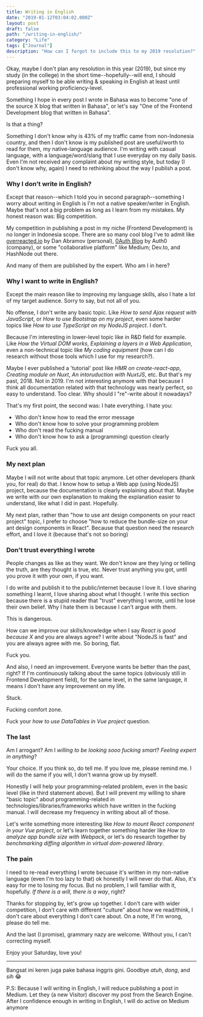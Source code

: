 ```yaml
---
title: Writing in English
date: "2019-01-12T03:04:02.000Z"
layout: post
draft: false
path: "/writing-in-english/"
category: "Life"
tags: ["Journal"]
description: "How can I forgot to include this to my 2019 resolution?"
---
```


Okay, maybe I don't plan any resolution in this year (2019), but since my study (in the college) in the short time--hopefully--will end, I should preparing myself to be able writing & speaking in English at least until professional working proficiency-level.

Something I hope in every post I wrote in Bahasa was to become "one of the source X blog that written in Bahasa", or let's say "One of the Frontend Development blog that written in Bahasa".

Is that a thing?

Something I don't know why is 43% of my traffic came from non-Indonesia country, and then I don't know is my published post are useful/worth to read for them, my native-language audience. I'm writing with casual language, with a language/word/slang that I use everyday on my daily basis. Even I'm not received any complaint about my writing style, but today (I don't know why, again) I need to rethinking about the way I publish a post.

### Why I don't write in English?

Except that reason--which I told you in second paragraph--something I worry about writing in English is I'm not a native speaker/writer in English. Maybe that's not a big problem as long as I learn from my mistakes. My honest reason was: Big competition.

My competition in publishing a post in my niche (Frontend Development) is no longer in Indonesia scope. There are so many cool blog I've to admit like [overreacted.io](https://overreacted.io) by Dan Abramov (personal), [0Auth Blog](https://auth0.com/blog) by Auth0 (company), or some "collaborative platform" like Medium; Dev.to, and HashNode out there.

And many of them are published by the expert. Who am I in here?

### Why I want to write in English?

Except the main reason like to improving my language skills, also I hate a lot of my target audience. Sorry to say, but not all of you.

No offense, I don't write any basic topic. Like *How to send Ajax request with JavaScript*, or _How to use Bootstrap on my project_, even some harder topics like _How to use TypeScript on my NodeJS project_. I don't.

Because I'm interesting in lower-level topic like in R&D field for example. Like _How the Virtual DOM works_, _Explaining a layers in a Web Application_, even a non-technical topic like _My coding equipment_ (how can I do research without those tools which I use for my research?).

Maybe I ever published a 'tutorial' post like _HMR on create-react-app_, _Creating module on Nuxt_, _An intoruduction with NuxtJS_, etc. But that's my past, 2018. Not in 2019. I'm not interesting anymore with that because I think all documentation related with that technology was nearly perfect, so easy to understand. Too clear. Why should I "re"-write about it nowadays?

That's my first point, the second was: I hate everything. I hate you:

- Who don't know how to read the error message
- Who don't know how to solve your programming problem
- Who don't read the fucking manual
- Who don't know how to ask a (programming) question clearly

Fuck you all.

### My next plan

Maybe I will not write about that topic anymore. Let other developers (thank you, for real) do that. I know how to setup a Web app (using NodeJS) project, because the documentation is clearly explaining about that. Maybe we write with our own explanation to making the explanation easier to understand, like what I did in past. Hopefully.

My next plan, rather than "how to use ant design components on your react project" topic, I prefer to choose "how to reduce the bundle-size on your ant design components in React". Because that question need the research effort, and I love it (because that's not so boring)

### Don't trust everything I wrote

People changes as like as they want. We don't know are they lying or telling the truth, are they thought is true, etc. Never trust anything you got, until you prove it with your own, if you want.

I do write and publish it to the public/internet because I love it. I love sharing something I learnt, I love sharing about what I thought. I write this section because there is a stupid reader that "trust" everything I wrote, until he lose their own belief. Why I hate them is because I can't argue with them.

This is dangerous.

How can we improve our skills/knowledge when I say _React is good because X_ and you are always agree? I write about "NodeJS is fast" and you are always agree with me. So boring, flat.

Fuck you.

And also, I need an improvement. Everyone wants be better than the past, right? If I'm continuously talking about the same topics (obviously still in Frontend Development field), for the same level, in the same language, it means I don't have any improvement on my life.

Stuck.

Fucking comfort zone.

Fuck your _how to use DataTables in Vue project_ question.

### The last

Am I arrogant? Am I _willing to be looking sooo fucking smart_? _Feeling expert in anything_?

Your choice. If you think so, do tell me. If you love me, please remind me. I will do the same if you will, I don't wanna grow up by myself.

Honestly I will help your programming-related problem, even in the basic level (like in third statement above). But I will prevent my willing to share "basic topic" about programming-related in technologies/libraries/frameworks which have written in the fucking manual. I will decrease my frequency in writing about all of those.

Let's write something more interesting like _How to mount React component in your Vue project_, or let's learn together something harder like _How to analyze app bundle size with Webpack_, or let's do research together by _benchmarking diffing algorithm in virtual dom-powered library_.

### The pain

I need to re-read everything I wrote becuase it's written in my non-native language (even I'm too lazy to that) ok honestly I will never do that. Also, it's easy for me to losing my focus. But no problem, I will familiar with it, hopefully. _If there is a will, there is a way_, right?

Thanks for stopping by, let's grow up together. I don't care with wider competition, I don't care with different "culture" about how we read/think, I don't care about everything I don't care about. On a note, If I'm wrong, please do tell me.

And the last (I promise), grammary nazy are welcome. Without you, I can't correcting myself.

Enjoy your Saturday, love you!

---

Bangsat ini keren juga pake bahasa inggris gini. Goodbye _atuh_, _dong_, and _sih_ 😂

P.S: Because I will writing in English, I will reduce publishing a post in Medium. Let they (a new Visitor) discover my post from the Search Engine. After I confidence enough in writing in English, I will do active on Medium anymore

